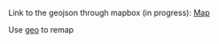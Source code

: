 Link to the geojson through mapbox (in progress):
[Map](https://api.tiles.mapbox.com/v4/dshelts.jkofg07d/page.html?access_token=pk.eyJ1IjoiZHNoZWx0cyIsImEiOiJ5bF9hc21vIn0.zGVDUkPYN6NkgOXMK8DIGg#12/42.0260/-71.2027)

Use [geo](geojson.io) to remap